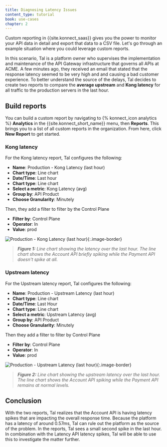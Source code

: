 ```yaml
---
title: Diagnosing Latency Issues
content_type: tutorial
book: use-cases
chapter: 2
---
```


Custom reporting in {{site.konnect_saas}} gives you the power to monitor your API data in detail and export that data to a CSV file. 
Let's go through an example situation where you could leverage custom reports.

In this scenario, Tal is a platform owner who supervises the implementation and maintenance of the API Gateway infrastructure that governs all APIs at ACME. A few minutes ago, they received an email that stated that the response latency seemed to be very high and and causing a bad customer experience. To better understand the source of the delays, Tal decides to create two reports to compare the **average upstream** and **Kong latency** for all traffic to the production servers in the last hour.

## Build reports 

You can build a custom report by navigating to {% konnect_icon analytics %} **Analytics** in the {{site.konnect_short_name}} menu, then **Reports**. This brings you to a list of all custom reports in the organization. From here, click **New Report** to get started.

### Kong latency

For the Kong latency report, Tal configures the following:

* **Name**: Production - Kong Latency (last hour)
* **Chart type**: Line chart
* **Date/Time**: Last hour
* **Chart type**: Line chart
* **Select a metric**: Kong Latency (avg)
* **Group by**: API Product
* **Choose Granularity**: Minutely

Then, they add a filter to filter by the Control Plane

* **Filter by**: Control Plane
* **Operator**: In
* **Value**: prod 


![Production - Kong Latency (last hour)](/assets/images/products/konnect/analytics/custom-reports/latency/kong-latency.png){:.image-border}
> _**Figure 1:** Line chart showing the latency over the last hour. The line chart shows the Account API briefly spiking while the Payment API doesn't spike at all._


### Upstream latency

For the Upstream latency report, Tal configures the following:


* **Name**: Production - Upstream Latency (last hour)
* **Chart type**: Line chart
* **Date/Time**: Last Hour
* **Chart type**: Line chart
* **Select a metric**: Upstream Latency (avg)
* **Group by**: API Product
* **Choose Granularity**: Minutely

Then they add a filter to filter by Control Plane

* **Filter by**: Control Plane
* **Operator**: In
* **Value**: prod 


![Production - Upstream Latency (last hour)](/assets/images/products/konnect/analytics/custom-reports/latency/upstream-latency.png){:.image-border}
> _**Figure 2:** Line chart showing the upstream latency over the last hour. The line chart shows the Account API spiking while the Payment API remains at normal levels._


## Conclusion

With the two reports, Tal realizes that the Account API is having latency spikes that are impacting the overall response time. Because the platform has a latency of around 0.57ms, Tal can rule out the platform as the source of the problem. In the reports, Tal sees a small second spike in the last hour. In combination with the Latency API latency spikes, Tal will be able to use this to investigate the matter further.